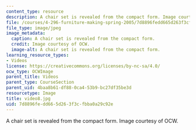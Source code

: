 ```yaml
---
content_type: resource
description: A chair set is revealed from the compact form. Image courtesy of OCW.
file: /courses/4-296-furniture-making-spring-2005/7d8896fedd665d263f3cfbba0a29c92e_video8.jpg
file_type: image/jpeg
image_metadata:
  caption: A chair set is revealed from the compact form.
  credit: Image courtesy of OCW.
  image-alt: A chair set is revealed from the compact form.
learning_resource_types:
- Videos
license: https://creativecommons.org/licenses/by-nc-sa/4.0/
ocw_type: OCWImage
parent_title: Videos
parent_type: CourseSection
parent_uid: 4baa8b61-df88-0ca4-53b9-bc27df35be3d
resourcetype: Image
title: video8.jpg
uid: 7d8896fe-dd66-5d26-3f3c-fbba0a29c92e
---
```

A chair set is revealed from the compact form. Image courtesy of OCW.